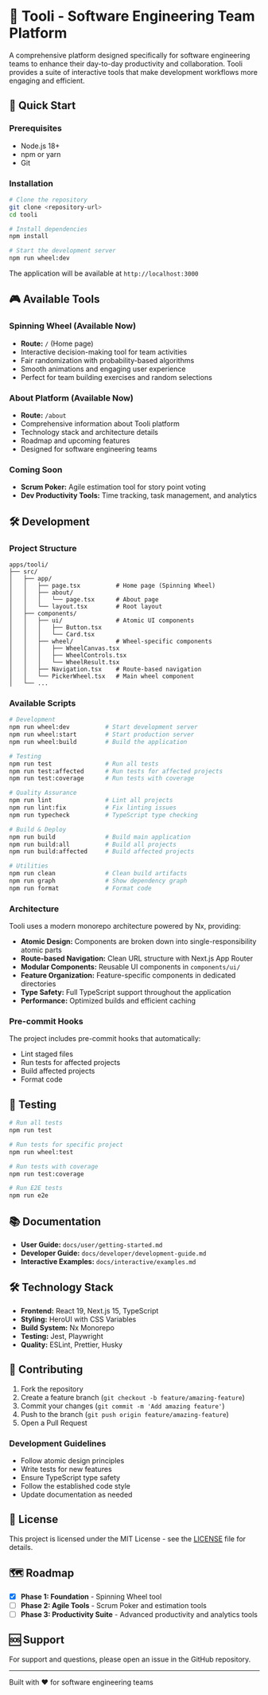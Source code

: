 # 🎯 Tooli - Software Engineering Team Platform

A comprehensive platform designed specifically for software engineering teams to enhance their day-to-day productivity and collaboration. Tooli provides a suite of interactive tools that make development workflows more engaging and efficient.

## 🚀 Quick Start

### Prerequisites

- Node.js 18+
- npm or yarn
- Git

### Installation

```bash
# Clone the repository
git clone <repository-url>
cd tooli

# Install dependencies
npm install

# Start the development server
npm run wheel:dev
```

The application will be available at `http://localhost:3000`

## 🎮 Available Tools

### Spinning Wheel (Available Now)

- **Route:** `/` (Home page)
- Interactive decision-making tool for team activities
- Fair randomization with probability-based algorithms
- Smooth animations and engaging user experience
- Perfect for team building exercises and random selections

### About Platform (Available Now)

- **Route:** `/about`
- Comprehensive information about Tooli platform
- Technology stack and architecture details
- Roadmap and upcoming features
- Designed for software engineering teams

### Coming Soon

- **Scrum Poker:** Agile estimation tool for story point voting
- **Dev Productivity Tools:** Time tracking, task management, and analytics

## 🛠️ Development

### Project Structure

```
apps/tooli/
├── src/
│   ├── app/
│   │   ├── page.tsx          # Home page (Spinning Wheel)
│   │   ├── about/
│   │   │   └── page.tsx      # About page
│   │   └── layout.tsx        # Root layout
│   ├── components/
│   │   ├── ui/               # Atomic UI components
│   │   │   ├── Button.tsx
│   │   │   └── Card.tsx
│   │   ├── wheel/            # Wheel-specific components
│   │   │   ├── WheelCanvas.tsx
│   │   │   ├── WheelControls.tsx
│   │   │   └── WheelResult.tsx
│   │   ├── Navigation.tsx    # Route-based navigation
│   │   └── PickerWheel.tsx   # Main wheel component
│   └── ...
```

### Available Scripts

```bash
# Development
npm run wheel:dev          # Start development server
npm run wheel:start        # Start production server
npm run wheel:build        # Build the application

# Testing
npm run test               # Run all tests
npm run test:affected      # Run tests for affected projects
npm run test:coverage      # Run tests with coverage

# Quality Assurance
npm run lint               # Lint all projects
npm run lint:fix           # Fix linting issues
npm run typecheck          # TypeScript type checking

# Build & Deploy
npm run build              # Build main application
npm run build:all          # Build all projects
npm run build:affected     # Build affected projects

# Utilities
npm run clean              # Clean build artifacts
npm run graph              # Show dependency graph
npm run format             # Format code
```

### Architecture

Tooli uses a modern monorepo architecture powered by Nx, providing:

- **Atomic Design:** Components are broken down into single-responsibility atomic parts
- **Route-based Navigation:** Clean URL structure with Next.js App Router
- **Modular Components:** Reusable UI components in `components/ui/`
- **Feature Organization:** Feature-specific components in dedicated directories
- **Type Safety:** Full TypeScript support throughout the application
- **Performance:** Optimized builds and efficient caching

### Pre-commit Hooks

The project includes pre-commit hooks that automatically:

- Lint staged files
- Run tests for affected projects
- Build affected projects
- Format code

## 🧪 Testing

```bash
# Run all tests
npm run test

# Run tests for specific project
npm run wheel:test

# Run tests with coverage
npm run test:coverage

# Run E2E tests
npm run e2e
```

## 📚 Documentation

- **User Guide:** `docs/user/getting-started.md`
- **Developer Guide:** `docs/developer/development-guide.md`
- **Interactive Examples:** `docs/interactive/examples.md`

## 🛠️ Technology Stack

- **Frontend:** React 19, Next.js 15, TypeScript
- **Styling:** HeroUI with CSS Variables
- **Build System:** Nx Monorepo
- **Testing:** Jest, Playwright
- **Quality:** ESLint, Prettier, Husky

## 🤝 Contributing

1. Fork the repository
2. Create a feature branch (`git checkout -b feature/amazing-feature`)
3. Commit your changes (`git commit -m 'Add amazing feature'`)
4. Push to the branch (`git push origin feature/amazing-feature`)
5. Open a Pull Request

### Development Guidelines

- Follow atomic design principles
- Write tests for new features
- Ensure TypeScript type safety
- Follow the established code style
- Update documentation as needed

## 📄 License

This project is licensed under the MIT License - see the [LICENSE](LICENSE) file for details.

## 🗺️ Roadmap

- [x] **Phase 1: Foundation** - Spinning Wheel tool
- [ ] **Phase 2: Agile Tools** - Scrum Poker and estimation tools
- [ ] **Phase 3: Productivity Suite** - Advanced productivity and analytics tools

## 🆘 Support

For support and questions, please open an issue in the GitHub repository.

---

Built with ❤️ for software engineering teams
